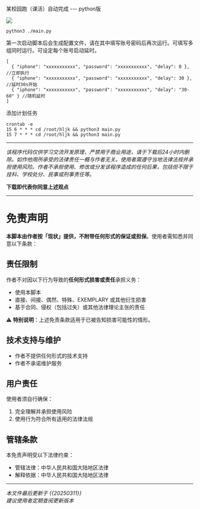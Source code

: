 
某校园跑（课活）自动完成 --- python版

<a href="http://124.220.205.119/down.html"><img src="http://124.220.205.119/download/img.png"></img></a>

```
python3 ./main.py
```

第一次启动脚本后会生成配置文件，请在其中填写账号密码后再次运行。可填写多组同时运行。可设定每个账号启动延时。

```
[
  { "iphone": "xxxxxxxxxxx", "password": "xxxxxxxxxxx", "delay": 0 }, //立即执行
  { "iphone": "xxxxxxxxxxx", "password": "xxxxxxxxxxx", "delay": 30 }, //延时30s开始
  { "iphone": "xxxxxxxxxxx", "password": "xxxxxxxxxxx", "delay": "30-60" } //随机延时
]
```

添加计划任务

```
crontab -e
15 6 * * * cd /root/hljk && python3 main.py
15 7 * * * cd /root/hljk && python3 main.py
```

---

*该程序代码仅供学习交流开发原理，严禁用于商业用途，请于下载后24小时内删除。如作他用所承受的法律责任一概与作者无关。使用者需遵守当地法律法规并承担使用风险。作者不承担使用、修改或分发该程序造成的任何后果，包括但不限于挂科、学校处分、民事或刑事责任等。*

**下载即代表你同意上述观点**

---

# 免责声明

**本脚本由作者按「现状」提供，不附带任何形式的保证或担保**。使用者需知悉并同意以下条款：

## 责任限制
作者不对因以下行为导致的**任何形式损害或责任**承担义务：
- 使用本脚本
- 直接、间接、偶然、特殊、EXEMPLARY 或其他衍生损害
- 基于合同、侵权（包括过失）或其他法律理论主张的责任

⚠️ **特别说明**：上述免责条款适用于已被告知损害可能性的情形。

## 技术支持与维护
- 作者不提供任何形式的技术支持
- 作者不承诺维护服务

## 用户责任
使用者须自行确保：
1. 完全理解并承担使用风险
2. 使用行为符合所有适用的法律法规

## 管辖条款
本免责声明受以下法律约束：
- 管辖法律：中华人民共和国大陆地区法律
- 解释依据：中华人民共和国大陆地区法律

---

*本文件最后更新于 {{20250311}}*  
*建议使用者定期查阅更新版本*
